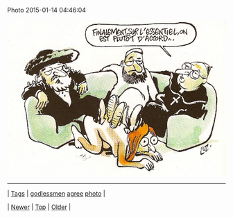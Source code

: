 <!--
title: Photo 2015-01-14 04
date: 2020-06-28T15:27:00.061Z
tags: godlessmen, agree, photo
-->


Photo 2015-01-14 04:46:04

![](108050084264-0.jpg)

<!--BOTTOM-POST-NAVIGATION-->
---

| [Tags](tags.md) | [godlessmen](tag-godlessmen.md) [agree](tag-agree.md) [photo](tag-photo.md) |

| [Newer](108006449114.md) | [Top](index.md) | [Older](108068728909.md) |